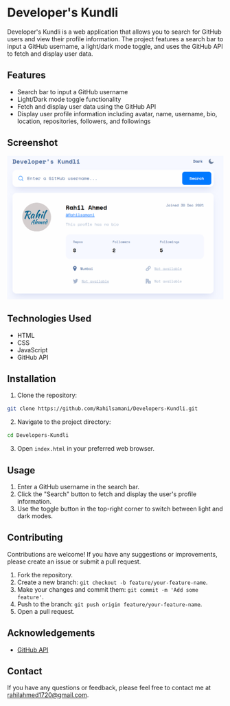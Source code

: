 # Developer's Kundli

Developer's Kundli is a web application that allows you to search for GitHub users and view their profile information. The project features a search bar to input a GitHub username, a light/dark mode toggle, and uses the GitHub API to fetch and display user data.

## Features

- Search bar to input a GitHub username
- Light/Dark mode toggle functionality
- Fetch and display user data using the GitHub API
- Display user profile information including avatar, name, username, bio, location, repositories, followers, and followings

## Screenshot

![Screenshot](images/projectDemo.png)

## Technologies Used

- HTML
- CSS
- JavaScript
- GitHub API

## Installation

1. Clone the repository:

```bash
git clone https://github.com/Rahilsamani/Developers-Kundli.git
```

2. Navigate to the project directory:

```bash
cd Developers-Kundli
```

3. Open `index.html` in your preferred web browser.

## Usage

1. Enter a GitHub username in the search bar.
2. Click the "Search" button to fetch and display the user's profile information.
3. Use the toggle button in the top-right corner to switch between light and dark modes.

## Contributing

Contributions are welcome! If you have any suggestions or improvements, please create an issue or submit a pull request.

1. Fork the repository.
2. Create a new branch: `git checkout -b feature/your-feature-name`.
3. Make your changes and commit them: `git commit -m 'Add some feature'`.
4. Push to the branch: `git push origin feature/your-feature-name`.
5. Open a pull request.

## Acknowledgements

- [GitHub API](https://docs.github.com/en/rest)

## Contact

If you have any questions or feedback, please feel free to contact me at rahilahmed1720@gmail.com.

